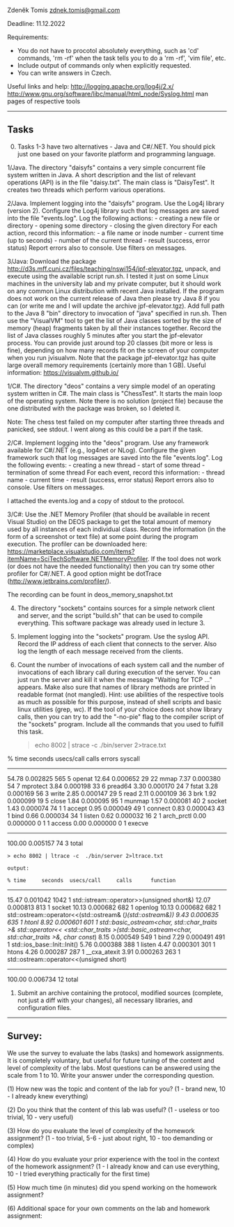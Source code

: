 Zdeněk Tomis
zdnek.tomis@gmail.com

Deadline: 11.12.2022

Requirements:
- You do not have to procotol absolutely everything, such as 'cd' commands,
  'rm -rf' when the task tells you to do a 'rm -rf', 'vim file', etc.
- Include output of commands only when explicitly requested.
- You can write answers in Czech.

Useful links and help:
  http://logging.apache.org/log4j/2.x/
  http://www.gnu.org/software/libc/manual/html_node/Syslog.html
  man pages of respective tools


-----
Tasks
-----

0. Tasks 1-3 have two alternatives - Java and C#/.NET.
   You should pick just one based on your favorite platform and programming language.

1/Java. The directory "daisyfs" contains a very simple concurrent file system written in Java.
        A short description and the list of relevant operations (API) is in the file "daisy.txt".
        The main class is "DaisyTest". It creates two threads which perform various operations.

2/Java. Implement logging into the "daisyfs" program. Use the Log4j library (version 2).
        Configure the Log4j library such that log messages are saved into the file "events.log".
        Log the following actions:
          - creating a new file or directory
          - opening some directory
          - closing the given directory
        For each action, record this information: 
          - a file name or inode number
          - current time (up to seconds)
          - number of the current thread
          - result (success, error status)
        Report errors also to console. Use filters on messages.

3/Java: Download the package http://d3s.mff.cuni.cz/files/teaching/nswi154/jpf-elevator.tgz, unpack, and execute using the available script run.sh.
        I tested it just on some Linux machines in the university lab and my private computer, but it should work on any common Linux distribution with recent Java installed.
        If the program does not work on the current release of Java then please try Java 8 if you can (or write me and I will update the archive jpf-elevator.tgz).
            Add full path to the Java 8 "bin" directory to invocation of "java" specified in run.sh.
        Then use the "VisualVM" tool to get the list of Java classes sorted by the size of memory (heap) fragments taken by all their instances together.
        Record the list of Java classes roughly 5 minutes after you start the jpf-elevator process.
        You can provide just around top 20 classes (bit more or less is fine), depending on how many records fit on the screen of your computer when you run jvisualvm.
        Note that the package jpf-elevator.tgz has quite large overall memory requirements (certainly more than 1 GB).
        Useful information: https://visualvm.github.io/

1/C#. The directory "deos" contains a very simple model of an operating system written in C#.
      The main class is "ChessTest". It starts the main loop of the operating system.
      Note there is no solution (project file) because the one distributed with the package was broken, so I deleted it.

Note: The chess test failed on my computer after starting three threads and panicked, see stdout. I went along as this could be a part if the task.

2/C#. Implement logging into the "deos" program. Use any framework available for C#/.NET (e.g., log4net or NLog).
      Configure the given framework such that log messages are saved into the file "events.log".
      Log the following events:
        - creating a new thread
        - start of some thread
        - termination of some thread
      For each event, record this information:
        - thread name
        - current time
        - result (success, error status)
      Report errors also to console. Use filters on messages.

I attached the events.log and a copy of stdout to the protocol.

3/C#: Use the .NET Memory Profiler (that should be available in recent Visual Studio) on the DEOS package to get the total amount of memory used by all instances of each individual class.
      Record the information (in the form of a screenshot or text file) at some point during the program execution.
      The profiler can be downloaded here: https://marketplace.visualstudio.com/items?itemName=SciTechSoftware.NETMemoryProfiler.
      If the tool does not work (or does not have the needed functionality) then you can try some other profiler for C#/.NET. A good option might be dotTrace (http://www.jetbrains.com/profiler/).

The recording can be fount in deos_memory_snapshot.txt

4. The directory "sockets" contains sources for a simple network client and server,
   and the script "build.sh" that can be used to compile everything.
   This software package was already used in lecture 3.


5. Implement logging into the "sockets" program. Use the syslog API.
   Record the IP address of each client that connects to the server.
   Also log the length of each message received from the clients.



6. Count the number of invocations of each system call and the number of invocations of each library call during execution of the server.
   You can just run the server and kill it when the message "Waiting for TCP ..." appears.
   Make also sure that names of library methods are printed in readable format (not mangled).
       Hint: use abilities of the respective tools as much as possible for this purpose, instead of shell scripts and basic linux utilities (grep, wc).
   If the tool of your choice does not show library calls, then you can try to add the "-no-pie" flag to the compiler script of the "sockets" program.
   Include all the commands that you used to fulfill this task.

    > echo 8002 | strace -c ./bin/server 2>trace.txt

% time     seconds  usecs/call     calls    errors syscall
------ ----------- ----------- --------- --------- ----------------
 54.78    0.002825         565         5           openat
 12.64    0.000652          29        22           mmap
  7.37    0.000380          54         7           mprotect
  3.84    0.000198          33         6           pread64
  3.30    0.000170          24         7           fstat
  3.28    0.000169          56         3           write
  2.85    0.000147          29         5           read
  2.11    0.000109          36         3           brk
  1.92    0.000099          19         5           close
  1.84    0.000095          95         1           munmap
  1.57    0.000081          40         2           socket
  1.43    0.000074          74         1         1 accept
  0.95    0.000049          49         1           connect
  0.83    0.000043          43         1           bind
  0.66    0.000034          34         1           listen
  0.62    0.000032          16         2         1 arch_prctl
  0.00    0.000000           0         1         1 access
  0.00    0.000000           0         1           execve
------ ----------- ----------- --------- --------- ----------------
100.00    0.005157                    74         3 total

    > echo 8002 | ltrace -c  ./bin/server 2>ltrace.txt

    output:

    % time     seconds  usecs/call     calls      function
------ ----------- ----------- --------- --------------------
 15.47    0.001042        1042         1 std::istream::operator>>(unsigned short&)
 12.07    0.000813         813         1 socket
 10.13    0.000682         682         1 openlog
 10.13    0.000682         682         1 std::ostream::operator<<(std::ostream& (*)(std::ostream&))
  9.43    0.000635         635         1 htonl
  8.92    0.000601         601         1 std::basic_ostream<char, std::char_traits<char> >& std::operator<< <std::char_traits<char> >(std::basic_ostream<char, std::char_traits<char> >&, char const*)
  8.15    0.000549         549         1 bind
  7.29    0.000491         491         1 std::ios_base::Init::Init()
  5.76    0.000388         388         1 listen
  4.47    0.000301         301         1 htons
  4.26    0.000287         287         1 __cxa_atexit
  3.91    0.000263         263         1 std::ostream::operator<<(unsigned short)
------ ----------- ----------- --------- --------------------
100.00    0.006734                    12 total


1. Submit an archive containing the protocol, modified sources (complete, not just
   a diff with your changes), all necessary libraries, and configuration files.


-------
Survey:
-------

We use the survey to evaluate the labs (tasks) and homework assignments.
It is completely voluntary, but useful for future tuning of the content and level of complexity of the labs.
Most questions can be answered using the scale from 1 to 10.
Write your answer under the corresponding question.

(1) How new was the topic and content of the lab for you?
     (1 - brand new, 10 - I already knew everything)


(2) Do you think that the content of this lab was useful?
     (1 - useless or too trivial, 10 - very useful)


(3) How do you evaluate the level of complexity of the homework assignment?
     (1 - too trivial, 5-6 - just about right, 10 - too demanding or complex)


(4) How do you evaluate your prior experience with the tool in the context of the homework assignment?
     (1 - I already know and can use everything, 10 - I tried everything practically for the first time)


(5) How much time (in minutes) did you spend working on the homework assignment?


(6) Additional space for your own comments on the lab and homework assignment:
 

